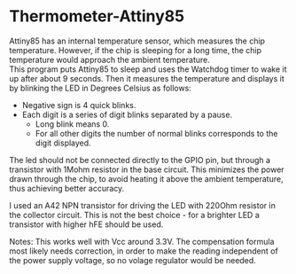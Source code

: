# Thermometer-Attiny85

Attiny85 has an internal temperature sensor, which measures the chip temperature.
  However, if the chip is sleeping for a long time, the chip temperature would approach
  the ambient temperature.  
  This program puts Attiny85 to sleep and uses the Watchdog timer to wake it up after 
  about 9 seconds.  Then it measures the temperature and displays it by blinking the LED
  in Degrees Celsius as follows:
  - Negative sign is 4 quick blinks.
  - Each digit is a series of digit blinks separated by a pause.
    - Long blink means 0.
    - For all other digits the number of normal blinks corresponds to the
      digit displayed.  
  
  The led should not be connected directly to the GPIO pin, but through a transistor with 1Mohm
  resistor in the base circuit.  This minimizes the power drawn through the chip, to avoid
  heating it above the ambient temperature, thus achieving better accuracy.  

  I used an A42 NPN transistor for driving the LED with 220Ohm resistor in the collector circuit.
  This is not the best choice - for a brighter LED a transistor with higher hFE should be used.

  Notes: This works well with Vcc around 3.3V.  The compensation formula most likely needs correction,
  in order to make the reading independent of the power supply voltage, so no volage regulator 
  would be needed.  
